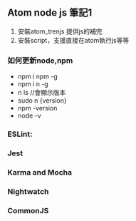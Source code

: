 ## Atom node js 筆記1
1. 安裝atom_trenjs 提供js的補完
2. 安裝script，支援直接在atom執行js等等

### 如何更新node,npm
* npm i npm -g
* npm i n -g
* n ls //會顯示版本
* sudo n {version}
* npm -version
* node -v


### ESLint:

### Jest

### Karma and Mocha

### Nightwatch

### CommonJS
